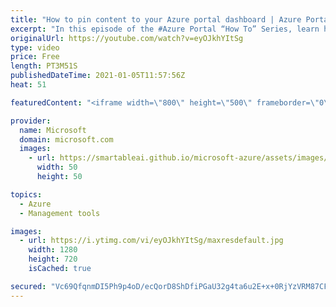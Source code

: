 ```yaml
---
title: "How to pin content to your Azure portal dashboard | Azure Portal Series"
excerpt: "In this episode of the #Azure Portal “How To” Series, learn how to pin content on the portal for easier access and monitoring. We'll go over how to choose a dashboard to pin to and the differences between a private and a shared dashboard.   Try out these features in the Azure portal: https://portal.azure.com"
originalUrl: https://youtube.com/watch?v=eyOJkhYItSg
type: video
price: Free
length: PT3M51S
publishedDateTime: 2021-01-05T11:57:56Z
heat: 51

featuredContent: "<iframe width=\"800\" height=\"500\" frameborder=\"0\" src=\"https://www.youtube.com/embed/eyOJkhYItSg\" allow=\"accelerometer; autoplay; encrypted-media; gyroscope; picture-in-picture\" allowfullscreen></iframe>"

provider:
  name: Microsoft
  domain: microsoft.com
  images:
    - url: https://smartableai.github.io/microsoft-azure/assets/images/organizations/microsoft.com-50x50.jpg
      width: 50
      height: 50

topics:
  - Azure
  - Management tools

images:
  - url: https://i.ytimg.com/vi/eyOJkhYItSg/maxresdefault.jpg
    width: 1280
    height: 720
    isCached: true

secured: "Vc69QfqnmDI5Ph9p4oD/ecQorD8ShDfiPGaU32g4ta6u2E+x+0RjYzVRM87CF8JN+hDP9bN7+UKebkcuJhwnoUe6gNR8LQXmKYIDvYP/ejo6+sYsOwiz7XCfQqO/HLvGkDeS9o7a1YvjebNgJVcE6OPnwc9htZ30FJ9u4C+RM9nLKTvS5hdDgsqd77gPXoXWpKMYcrN68vrRylcjKpAd8C5nmwvrl4rw4r8HeChea02kA3hFynRjdMaFQ3YwKw1zvsZpWEgSWJLRIsHxlXMYFw9+3rJYRkD2zAShuknuPxvCwLZGuvn7QNQccIdyt+dISTAzTfrKWCN3leasBexp7zeDjTP0FkW5Hks02GeCZO/7hTOgy4eU6aliErKfAyZVArhDoT9qoOkGNluxOwMPsA9I/OQqJMAlFkaMW8T0MbY=;BFt2p3UIlxPPM5Dz2NDX2A=="
---
```


